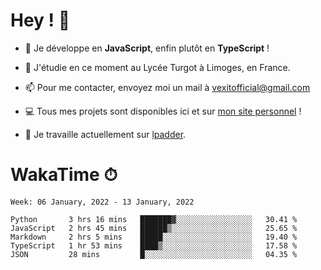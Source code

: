 # Hey ! 🌃

- 🔭 Je développe en **JavaScript**, enfin plutôt en **TypeScript** !

- 🌱 J'étudie en ce moment au Lycée Turgot à Limoges, en France.

- 📫 Pour me contacter, envoyez moi un mail à <a href="mailto:vexitofficial@gmail.com">vexitofficial@gmail.com</a>

- 💻 Tous mes projets sont disponibles ici et sur <a href="https://www.vexcited.me">mon site personnel</a> !

- 👀 Je travaille actuellement sur [lpadder](https://github.com/Vexcited/lpadder).

# WakaTime ⏱

<!--START_SECTION:waka-->
```text
Week: 06 January, 2022 - 13 January, 2022

Python       3 hrs 16 mins   ███████▓░░░░░░░░░░░░░░░░░   30.41 % 
JavaScript   2 hrs 45 mins   ██████▒░░░░░░░░░░░░░░░░░░   25.65 % 
Markdown     2 hrs 5 mins    █████░░░░░░░░░░░░░░░░░░░░   19.40 % 
TypeScript   1 hr 53 mins    ████▒░░░░░░░░░░░░░░░░░░░░   17.58 % 
JSON         28 mins         █░░░░░░░░░░░░░░░░░░░░░░░░   04.35 % 
```
<!--END_SECTION:waka-->
